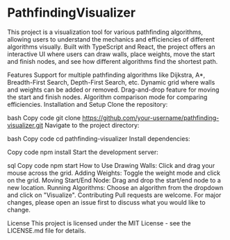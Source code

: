 # PathfindingVisualizer
This project is a visualization tool for various pathfinding algorithms, allowing users to understand the mechanics and efficiencies of different algorithms visually. Built with TypeScript and React, the project offers an interactive UI where users can draw walls, place weights, move the start and finish nodes, and see how different algorithms find the shortest path.

Features
Support for multiple pathfinding algorithms like Dijkstra, A*, Breadth-First Search, Depth-First Search, etc.
Dynamic grid where walls and weights can be added or removed.
Drag-and-drop feature for moving the start and finish nodes.
Algorithm comparison mode for comparing efficiencies.
Installation and Setup
Clone the repository:

bash
Copy code
git clone https://github.com/your-username/pathfinding-visualizer.git
Navigate to the project directory:

bash
Copy code
cd pathfinding-visualizer
Install dependencies:

Copy code
npm install
Start the development server:

sql
Copy code
npm start
How to Use
Drawing Walls: Click and drag your mouse across the grid.
Adding Weights: Toggle the weight mode and click on the grid.
Moving Start/End Node: Drag and drop the start/end node to a new location.
Running Algorithms: Choose an algorithm from the dropdown and click on "Visualize".
Contributing
Pull requests are welcome. For major changes, please open an issue first to discuss what you would like to change.

License
This project is licensed under the MIT License - see the LICENSE.md file for details.

